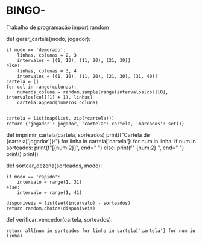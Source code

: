 # BINGO-
Trabalho de programação
import random

def gerar_cartela(modo, jogador):
    
    if modo == 'demorado':
        linhas, colunas = 2, 3
        intervalos = [(1, 10), (11, 20), (21, 30)]
    else:
        linhas, colunas = 3, 4
        intervalos = [(1, 10), (11, 20), (21, 30), (31, 40)]
    cartela = []
    for col in range(colunas):
        numeros_coluna = random.sample(range(intervalos[col][0], intervalos[col][1] + 1), linhas)
        cartela.append(numeros_coluna)
    
    
    cartela = list(map(list, zip(*cartela)))
    return {'jogador': jogador, 'cartela': cartela, 'marcados': set()}

def imprimir_cartela(cartela, sorteados)
    print(f"Cartela de {cartela['jogador']}:")
    for linha in cartela['cartela']:
        for num in linha:
            if num in sorteados:
                print(f"[{num:2}]", end=" ")
            else:
                print(f" {num:2} ", end=" ")
        print()
    print()

def sortear_dezena(sorteados, modo):
    
    if modo == 'rapido':
        intervalo = range(1, 31)
    else:
        intervalo = range(1, 41)
    
    disponiveis = list(set(intervalo) - sorteados)
    return random.choice(disponiveis)


def verificar_vencedor(cartela, sorteados):
    
    return all(num in sorteados for linha in cartela['cartela'] for num in linha)
